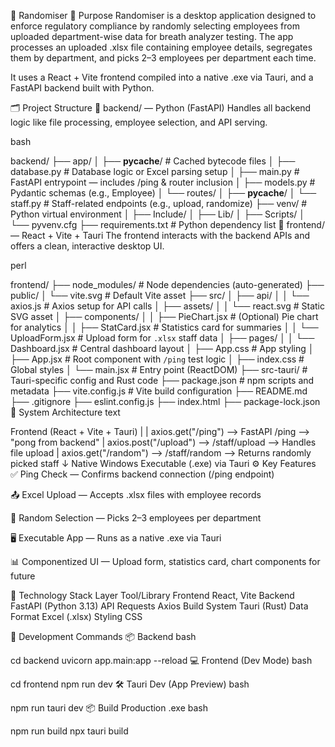 🎲 Randomiser
📌 Purpose
Randomiser is a desktop application designed to enforce regulatory compliance by randomly selecting employees from uploaded department-wise data for breath analyzer testing. The app processes an uploaded .xlsx file containing employee details, segregates them by department, and picks 2–3 employees per department each time.

It uses a React + Vite frontend compiled into a native .exe via Tauri, and a FastAPI backend built with Python.

🗂️ Project Structure
📁 backend/ — Python (FastAPI)
Handles all backend logic like file processing, employee selection, and API serving.

bash

backend/
├── app/
│   ├── __pycache__/                  # Cached bytecode files
│   ├── database.py                  # Database logic or Excel parsing setup
│   ├── main.py                      # FastAPI entrypoint — includes /ping & router inclusion
│   ├── models.py                    # Pydantic schemas (e.g., Employee)
│   └── routes/
│       ├── __pycache__/
│       └── staff.py                # Staff-related endpoints (e.g., upload, randomize)
├── venv/                            # Python virtual environment
│   ├── Include/
│   ├── Lib/
│   ├── Scripts/
│   └── pyvenv.cfg
├── requirements.txt                 # Python dependency list
📁 frontend/ — React + Vite + Tauri
The frontend interacts with the backend APIs and offers a clean, interactive desktop UI.

perl

 
frontend/
├── node_modules/                    # Node dependencies (auto-generated)
├── public/
│   └── vite.svg                     # Default Vite asset
├── src/
│   ├── api/
│   │   └── axios.js                 # Axios setup for API calls
│   ├── assets/
│   │   └── react.svg                # Static SVG asset
│   ├── components/
│   │   ├── PieChart.jsx            # (Optional) Pie chart for analytics
│   │   ├── StatCard.jsx            # Statistics card for summaries
│   │   └── UploadForm.jsx          # Upload form for `.xlsx` staff data
│   ├── pages/
│   │   └── Dashboard.jsx           # Central dashboard layout
│   ├── App.css                     # App styling
│   ├── App.jsx                     # Root component with `/ping` test logic
│   ├── index.css                   # Global styles
│   └── main.jsx                    # Entry point (ReactDOM)
├── src-tauri/                       # Tauri-specific config and Rust code
├── package.json                    # npm scripts and metadata
├── vite.config.js                  # Vite build configuration
├── README.md
├── .gitignore
├── eslint.config.js
├── index.html
├── package-lock.json
🔗 System Architecture
text


Frontend (React + Vite + Tauri)
    |
    |  axios.get("/ping")         -->   FastAPI /ping --> "pong from backend"
    |  axios.post("/upload")      -->   /staff/upload --> Handles file upload
    |  axios.get("/random")       -->   /staff/random --> Returns randomly picked staff
    ↓
  Native Windows Executable (.exe) via Tauri
⚙️ Key Features
✅ Ping Check — Confirms backend connection (/ping endpoint)

📤 Excel Upload — Accepts .xlsx files with employee records

🔀 Random Selection — Picks 2–3 employees per department

🖥️ Executable App — Runs as a native .exe via Tauri

📊 Componentized UI — Upload form, statistics card, chart components for future

🔧 Technology Stack
Layer	Tool/Library
Frontend	React, Vite
Backend	FastAPI (Python 3.13)
API Requests	Axios
Build System	Tauri (Rust)
Data Format	Excel (.xlsx)
Styling	CSS

🚀 Development Commands
📦 Backend
bash


cd backend
uvicorn app.main:app --reload
💻 Frontend (Dev Mode)
bash


cd frontend
npm run dev
🛠️ Tauri Dev (App Preview)
bash


npm run tauri dev
📦 Build Production .exe
bash


npm run build
npx tauri build